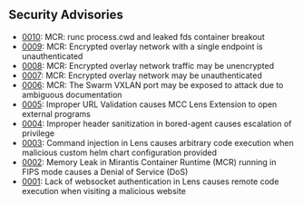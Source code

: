 ## Security Advisories

* [0010](/advisories/0010.md): MCR: runc process.cwd and leaked fds container breakout 
* [0009](/advisories/0009.md): MCR: Encrypted overlay network with a single endpoint is unauthenticated 
* [0008](/advisories/0008.md): MCR: Encrypted overlay network traffic may be unencrypted
* [0007](/advisories/0007.md): MCR: Encrypted overlay network may be unauthenticated 
* [0006](/advisories/0006.md): MCR: The Swarm VXLAN port may be exposed to attack due to ambiguous documentation
* [0005](/advisories/0005.md): Improper URL Validation causes MCC Lens Extension to open external programs
* [0004](/advisories/0004.md): Improper header sanitization in bored-agent causes escalation of privilege
* [0003](/advisories/0003.md): Command injection in Lens causes arbitrary code execution when malicious custom helm chart configuration provided
* [0002](/advisories/0002.md): Memory Leak in Mirantis Container Runtime (MCR) running in FIPS mode causes a Denial of Service (DoS)
* [0001](/advisories/0001.md): Lack of websocket authentication in Lens causes remote code execution when visiting a malicious website
